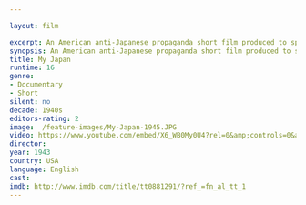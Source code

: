 ```yaml
---

layout: film

excerpt: An American anti-Japanese propaganda short film produced to spur the sale of American war bonds. The film takes the form of a mock travelogue of Japan, presented by an impersonated Japanese narrator.
synopsis: An American anti-Japanese propaganda short film produced to spur the sale of American war bonds. The film takes the form of a mock travelogue of Japan, presented by an impersonated Japanese narrator.
title: My Japan
runtime: 16
genre:
- Documentary
- Short
silent: no
decade: 1940s
editors-rating: 2
image:  /feature-images/My-Japan-1945.JPG
video: https://www.youtube.com/embed/X6_WB0My0U4?rel=0&amp;controls=0&amp;showinfo=0
director: 
year: 1943
country: USA
language: English
cast:
imdb: http://www.imdb.com/title/tt0881291/?ref_=fn_al_tt_1
--- 
```


